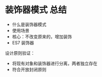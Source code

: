 # 装饰器模式 总结

- 什么是装饰器模式
- 使用场景
- 核心：不改变原来的，增加装饰
- ES7 装饰器

设计原则验证：

- 将现有对象和装饰器进行分离，两者独立存在
- 符合开放封闭原则
